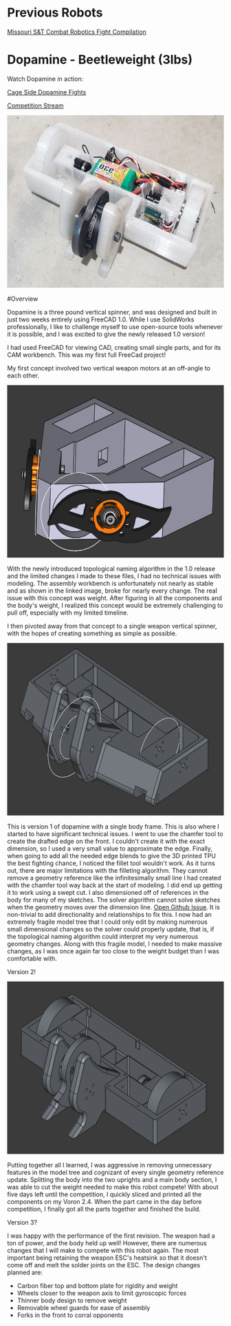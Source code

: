 # Previous Robots
[Missouri S&T Combat Robotics Fight Compilation](https://youtu.be/2jmfZkLVLY4)
# Dopamine - Beetleweight (3lbs)
Watch Dopamine in action:

[Cage Side Dopamine Fights](https://youtu.be/8gMDauhMamM)

[Competition Stream](https://www.youtube.com/live/L-PKoHOr0sI)

<img src="https://github.com/Collin-Brock/Combat-Robotics/blob/main/assets/Dopamine%20Finished.png" alt="Finshed Dopamine" width="600" height="400">

#Overview

Dopamine is a three pound vertical spinner, and was designed and built in just two weeks entirely using FreeCAD 1.0. While I use SolidWorks professionally, I like to challenge myself to use open-source tools whenever it is possible, and I was excited to give the newly released 1.0 version!


I had used FreeCAD for viewing CAD, creating small single parts, and for its CAM workbench. This was my first full FreeCad project!

My first concept involved two vertical weapon motors at an off-angle to each other.

<img src="https://github.com/Collin-Brock/Combat-Robotics/blob/main/assets/Dopamine%20Concept%201.PNG" alt="Concept 1" width="600" height="400">

With the newly introduced topological naming algorithm in the 1.0 release and the limited changes I made to these files, I had no technical issues with modeling. The assembly workbench is unfortunately not nearly as stable and as shown in the linked image, broke for nearly every change. The real issue with this concept was weight. After figuring in all the components and the body's weight, I realized this concept would be extremely challenging to pull off, especially with my limited timeline.

I then pivoted away from that concept to a single weapon vertical spinner, with the hopes of creating something as simple as possible.

<img src="https://github.com/Collin-Brock/Combat-Robotics/blob/main/assets/Dopamine%20V1.PNG" alt="Concept 1" width="600" height="400">

This is version 1 of dopamine with a single body frame. This is also where I started to have significant technical issues. I went to use the chamfer tool to create the drafted edge on the front. I couldn't create it with the exact dimension, so I used a very small value to approximate the edge.  Finally, when going to add all the needed edge blends to give the 3D printed TPU the best fighting chance, I noticed the fillet tool wouldn't work. As it turns out, there are major limitations with the filleting algorithm. They cannot remove a geometry reference like the infinitesimally small line I had created with the chamfer tool way back at the start of modeling. I did end up getting it to work using a swept cut. I also dimensioned off of references in the body for many of my sketches. The solver algorithm cannot solve sketches when the geometry moves over the dimension line. [Open Github Issue](https://github.com/FreeCAD/FreeCAD/issues/17579). It is non-trivial to add directionality and relationships to fix this. I now had an extremely fragile model tree that I could only edit by making numerous small dimensional changes so the solver could properly update, that is, if the topological naming algorithm could interpret my very numerous geometry changes. Along with this fragile model, I needed to make massive changes, as I was once again far too close to the weight budget than I was comfortable with.

Version 2!

<img src="https://github.com/Collin-Brock/Combat-Robotics/blob/main/assets/Dopamine%20Cad.PNG" alt="Final CAD" width="600" height="400">

Putting together all I learned, I was aggressive in removing unnecessary features in the model tree and cognizant of every single geometry reference update. Splitting the body into the two uprights and a main body section, I was able to cut the weight needed to make this robot compete! With about five days left until the competition, I quickly sliced and printed all the components on my Voron 2.4. When the part came in the day before competition, I finally got all the parts together and finished the build.

Version 3?

I was happy with the performance of the first revision. The weapon had a ton of power, and the body held up well! However, there are numerous changes that I will make to compete with this robot again. The most important being retaining the weapon ESC's heatsink so that it doesn't come off and melt the solder joints on the ESC. The design changes planned are:
- Carbon fiber top and bottom plate for rigidity and weight
- Wheels closer to the weapon axis to limit gyroscopic forces
- Thinner body design to remove weight
- Removable wheel guards for ease of assembly
- Forks in the front to corral opponents
